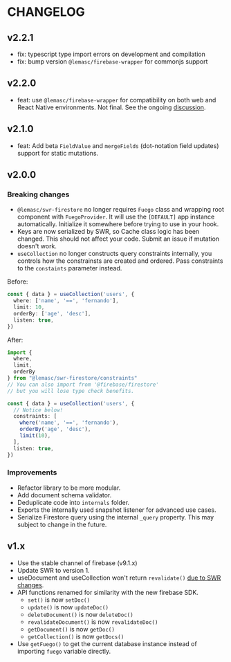 # CHANGELOG


## v2.2.1
- fix: typescript type import errors on development and compilation
- fix: bump version `@lemasc/firebase-wrapper` for commonjs support

## v2.2.0
- feat: use `@lemasc/firebase-wrapper` for compatibility on both web and React Native environments. Not final. See the ongoing [discussion](https://github.com/lemasc/swr-firestore/discussions/6).

## v2.1.0
- feat: Add beta `FieldValue` and `mergeFields` (dot-notation field updates) support for static mutations.

## v2.0.0
### Breaking changes
- `@lemasc/swr-firestore` no longer requires `Fuego` class and wrapping root component with `FuegoProvider`. It will use the `[DEFAULT]` app instance automatically. Initialize it somewhere before trying to use in your hook.
- Keys are now serialized by SWR, so Cache class logic has been changed. This should not affect your code. Submit an issue if mutation doesn't work.
- `useCollection` no longer constructs query constraints internally, you controls how the constrainsts are created and ordered. Pass constraints to the `constaints` parameter instead.

Before:
```typescript
const { data } = useCollection('users', {
  where: ['name', '==', 'fernando'],
  limit: 10,
  orderBy: ['age', 'desc'],
  listen: true,
})
```
After:
```typescript
import {
  where,
  limit,
  orderBy
} from "@lemasc/swr-firestore/constraints"
// You can also import from '@firebase/firestore'
// but you will lose type check benefits.

const { data } = useCollection('users', {
  // Notice below!
  constraints: [
    where('name', '==', 'fernando'),
    orderBy('age', 'desc'),
    limit(10),
  ],
  listen: true,
})
```

### Improvements
- Refactor library to be more modular.
- Add document schema validator.
- Deduplicate code into `internals` folder.
- Exports the internally used snapshot listener for advanced use cases.
- Serialize Firestore query using the internal `_query` property. This may subject to change in the future.

## v1.x
- Use the stable channel of firebase (v9.1.x)
- Update SWR to version 1.
- useDocument and useCollection won't return `revalidate()` [due to SWR changes](https://swr.vercel.app/blog/swr-v1#change-revalidate-to-mutate).
- API functions renamed for similarity with the new firebase SDK.
  * `set()` is now `setDoc()`
  * `update()` is now `updateDoc()`
  * `deleteDocument()` is now `deleteDoc()`
  * `revalidateDocument()` is now `revalidateDoc()`
  * `getDocument()` is now `getDoc()`
  * `getCollection()` is now `getDocs()`
- Use `getFuego()` to get the current database instance instead of importing `fuego` variable directly.
